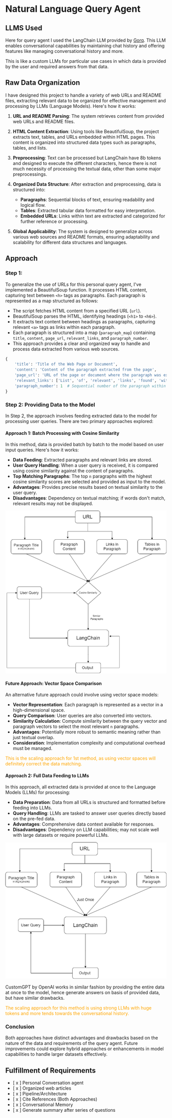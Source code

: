 # Natural Language Query Agent

## LLMS Used

Here for query agent I used the LangChain LLM provided by [Gorq](https://console.groq.com/). This LLM enables conversational capabilities by maintaining chat history and offering features like managing conversational history and more.

This is like a custom LLMs for particular use cases in which data is provided by the user and required answers from that data.

## Raw Data Organization

I have designed this project to handle a variety of web URLs and README files, extracting relevant data to be organized for effective management and processing by LLMs (Language Models). Here's how it works:
1. **URL and README Parsing**: The system retrieves content from provided web URLs and README files.
   
2. **HTML Content Extraction**: Using tools like BeautifulSoup, the project extracts text, tables, and URLs embedded within HTML pages. This content is organized into structured data types such as paragraphs, tables, and lists.

3. **Preprocessing**:
Text can be processed but LangChain have 8b tokens and designed to execute the different characters, hence there is not much necessity of processing the textual data, other than some major preprocessings.

4. **Organized Data Structure**: After extraction and preprocessing, data is structured into:
   - **Paragraphs**: Sequential blocks of text, ensuring readability and logical flow.
   - **Tables**: Extracted tabular data formatted for easy interpretation.
   - **Embedded URLs**: Links within text are extracted and categorized for further reference or processing.

5. **Global Applicability**: The system is designed to generalize across various web sources and README formats, ensuring adaptability and scalability for different data structures and languages.


## Approach

### Step 1: 
To generalize the use of URLs for this personal query agent, I've implemented a BeautifulSoup function. It processes HTML content, capturing text between `<h>` tags as paragraphs. Each paragraph is represented as a map structured as follows:
- The script fetches HTML content from a specified URL (`url`).
- BeautifulSoup parses the HTML, identifying headings (`<h1>` to `<h6>`).
- It extracts text content between headings as paragraphs, capturing relevant `<a>` tags as links within each paragraph.
- Each paragraph is structured into a map (`paragraph_map`) containing `title`, `content`, `page_url`, `relevant_links`, and `paragraph_number`.
- This approach provides a clear and organized way to handle and process data extracted from various web sources.

```python
{
    'title': 'Title of the Web Page or Document',
    'content': 'Content of the paragraph extracted from the page',
    'page_url': 'URL of the page or document where the paragraph was extracted from',
    'relevant_links': ['List', 'of', 'relevant', 'links', 'found', 'within', 'the', 'paragraph'],
    'paragraph_number': 1  # Sequential number of the paragraph within the document
}
```

### Step 2: Providing Data to the Model

In Step 2, the approach involves feeding extracted data to the model for processing user queries. There are two primary approaches explored:

#### Approach 1: Batch Processing with Cosine Similarity
In this method, data is provided batch by batch to the model based on user input queries. Here's how it works:
- **Data Feeding**: Extracted paragraphs and relevant links are stored.
- **User Query Handling**: When a user query is received, it is compared using cosine similarity against the content of paragraphs.
- **Top Matching Paragraphs**: The top `n` paragraphs with the highest cosine similarity scores are selected and provided as input to the model.
- **Advantages**: Provides precise results based on textual similarity to the user query.
- **Disadvantages**: Dependency on textual matching; if words don't match, relevant results may not be displayed.

![alt text](langchain.drawio.png)

#### Future Approach: Vector Space Comparison
An alternative future approach could involve using vector space models:
- **Vector Representation**: Each paragraph is represented as a vector in a high-dimensional space.
- **Query Comparison**: User queries are also converted into vectors.
- **Similarity Calculation**: Compute similarity between the query vector and paragraph vectors to select the most relevant `n` paragraphs.
- **Advantages**: Potentially more robust to semantic meaning rather than just textual overlap.
- **Consideration**: Implementation complexity and computational overhead must be managed.

<p style="color:orange;">This is the scaling approach for 1st method, as using vector spaces will definitely correct the data matching.</p>

#### Approach 2: Full Data Feeding to LLMs
In this approach, all extracted data is provided at once to the Language Models (LLMs) for processing:
- **Data Preparation**: Data from all URLs is structured and formatted before feeding into LLMs.
- **Query Handling**: LLMs are tasked to answer user queries directly based on the pre-fed data.
- **Advantages**: Comprehensive data context available for responses.
- **Disadvantages**: Dependency on LLM capabilities; may not scale well with large datasets or require powerful LLMs.

![alt text](langchain2.png)

CustomGPT by OpenAI works in similar fashion by providing the entire data at once to the model, hence generate answers on basis of provided data, but have similar drawbacks.

<p style="color:orange;">The scaling approach for this method is using strong LLMs with huge tokens and more tends towards the conversational history.</p>

### Conclusion
Both approaches have distinct advantages and drawbacks based on the nature of the data and requirements of the query agent. Future improvements could explore hybrid approaches or enhancements in model capabilities to handle larger datasets effectively.


## Fulfillment of Requirements
- [ x ] Personal Conversation agent
- [ x ] Organized web articles
- [ x ] Pipeline/Architecture
- [ x ] Cite References (Both Approaches)
- [ x ] Conversational Memory
- [ x ] Generate summary after series of questions